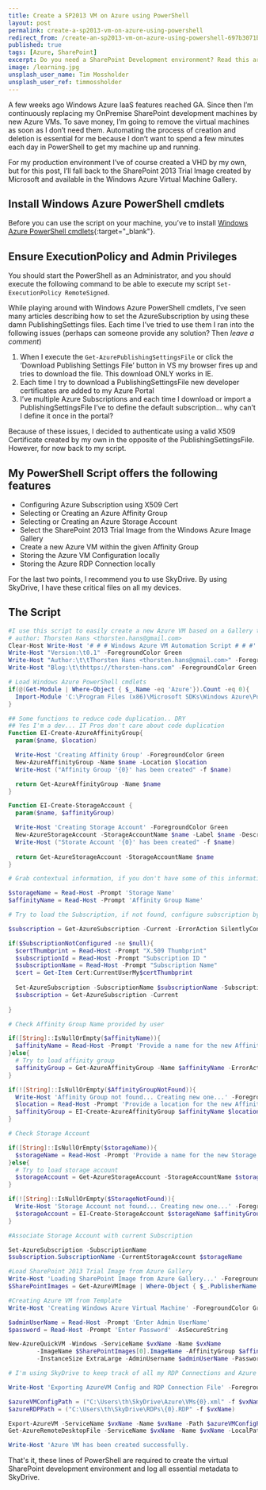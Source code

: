 ```yaml
---
title: Create a SP2013 VM on Azure using PowerShell
layout: post
permalink: create-a-sp2013-vm-on-azure-using-powershell
redirect_from: /create-an-sp2013-vm-on-azure-using-powershell-697b3071bce2
published: true
tags: [Azure, SharePoint]
excerpt: Do you need a SharePoint Development environment? Read this article and learn how to spin it up in Azure using PoSh.
image: /learning.jpg
unsplash_user_name: Tim Mossholder
unsplash_user_ref: timmossholder
---
```


A few weeks ago Windows Azure IaaS features reached GA. Since then I’m continuously replacing my OnPremise SharePoint development machines by new Azure VMs. To save money, I’m going to remove the virtual machines as soon as I don’t need them. Automating the process of creation and deletion is essential for me because I don’t want to spend a few minutes each day in PowerShell to get my machine up and running.

For my production environment I’ve of course created a VHD by my own, but for this post, I’ll fall back to the SharePoint 2013 Trial Image created by Microsoft and available in the Windows Azure Virtual Machine Gallery.

## Install Windows Azure PowerShell cmdlets

Before you can use the script on your machine, you’ve to install [Windows Azure PowerShell cmdlets](https://www.windowsazure.com/en-us/manage/downloads/){:target="_blank"}.

## Ensure ExecutionPolicy and Admin Privileges

You should start the PowerShell as an Administrator, and you should execute the following command to be able to execute my script `Set-ExecutionPolicy RemoteSigned`.

While playing around with Windows Azure PowerShell cmdlets, I’ve seen many articles describing how to set the AzureSubscription by using these damn PublishingSettings files. Each time I’ve tried to use them I ran into the following issues (perhaps can someone provide any solution? Then *leave a comment*)

1. When I execute the `Get-AzurePublishingSettingsFile` or click the ‘Download Publishing Settings File’ button in VS my browser fires up and tries to download the file. This download ONLY works in IE.
2. Each time I try to download a PublishingSettingsFile new developer certificates are added to my Azure Portal
3. I’ve multiple Azure Subscriptions and each time I download or import a PublishingSettingsFile I’ve to define the default subscription... why can’t I define it once in the portal?

Because of these issues, I decided to authenticate using a valid X509 Certificate created by my own in the opposite of the PublishingSettingsFile. However, for now back to my script.

## My PowerShell Script offers the following features

- Configuring Azure Subscription using X509 Cert
- Selecting or Creating an Azure Affinity Group
- Selecting or Creating an Azure Storage Account
- Select the SharePoint 2013 Trial Image from the Windows Azure Image Gallery
- Create a new Azure VM within the given Affinity Group
- Storing the Azure VM Configuration locally
- Storing the Azure RDP Connection locally

For the last two points, I recommend you to use SkyDrive. By using SkyDrive, I have these critical files on all my devices.

## The Script

```powershell
#I use this script to easily create a new Azure VM based on a Gallery template
# author: Thorsten Hans <thorsten.hans@gmail.com>
Clear-Host Write-Host '# # # Windows Azure VM Automation Script # # #' -ForegroundColor Green
Write-Host "Version:\t0.1" -ForegroundColor Green
Write-Host "Author:\t\tThorsten Hans <thorsten.hans@gmail.com>" -ForegroundColor Green
Write-Host "Blog:\t\thttps://thorsten-hans.com" -ForegroundColor Green

# Load Windows Azure PowerShell cmdlets
if(@(Get-Module | Where-Object { $_.Name -eq 'Azure'}).Count -eq 0){
  Import-Module 'C:\Program Files (x86)\Microsoft SDKs\Windows Azure\PowerShell\Azure\Azure.psd1'
}

## Some functions to reduce code duplication.. DRY 
## Yes I'm a dev... IT Pros don't care about code duplication 
Function EI-Create-AzureAffinityGroup{
  param($name, $location)

  Write-Host 'Creating Affinity Group' -ForegroundColor Green
  New-AzureAffinityGroup -Name $name -Location $location
  Write-Host ("Affinity Group '{0}' has been created" -f $name)

  return Get-AzureAffinityGroup -Name $name
}

Function EI-Create-StorageAccount { 
  param($name, $affinityGroup)

  Write-Host 'Creating Storage Account' -ForegroundColor Green
  New-AzureStorageAccount -StorageAccountName $name -Label $name -Description $name -AffinityGroup $affinityGroup.Name
  Write-Host ("Storate Account '{0}' has been created" -f $name)
  
  return Get-AzureStorageAccount -StorageAccountName $name
}

# Grab contextual information, if you don't have some of this information, leave it blank

$storageName = Read-Host -Prompt 'Storage Name'
$affinityName = Read-Host -Prompt 'Affinity Group Name'

# Try to load the Subscription, if not found, configure subscription by using X.509 Cert`

$subscription = Get-AzureSubscription -Current -ErrorAction SilentlyContinue -ErrorVariable SubscriptionNotConfigured

if($SubscriptionNotConfigured -ne $null){
  $certThumbprint = Read-Host -Prompt "X.509 Thumbprint"
  $subscriptionId = Read-Host -Prompt "Subscription ID "
  $subscriptionName = Read-Host -Prompt "Subscription Name"
  $cert = Get-Item Cert:CurrentUserMy$certThumbprint 
  
  Set-AzureSubscription -SubscriptionName $subscriptionName -SubscriptionId $subscriptionId -Certificate $cert
  $subscription = Get-AzureSubscription -Current
  
}

# Check Affinity Group Name provided by user

if([String]::IsNullOrEmpty($affinityName)){
  $affinityName = Read-Host -Prompt 'Provide a name for the new Affinity Group'
}else{
  # Try to load affinity group
  $affinityGroup = Get-AzureAffinityGroup -Name $affinityName -ErrorAction SilentlyContinue -ErrorVariable AffinityGroupNotFound
}

if(![String]::IsNullOrEmpty($AffinityGroupNotFound)){
  Write-Host 'Affinity Group not found... Creating new one...' -ForegroundColor Yellow
  $location = Read-Host -Prompt 'Provide a location for the new Affinity Group'
  $affinityGroup = EI-Create-AzureAffinityGroup $affinityName $location
}

# Check Storage Account

if([String]::IsNullOrEmpty($storageName)){
  $storageName = Read-Host -Prompt 'Provide a name for the new Storage Account'
}else{
  # Try to load storage account
  $storageAccount = Get-AzureStorageAccount -StorageAccountName $storageName -ErrorAction SilentlyContinue -ErrorVariable StorageNotFound
}

if(![String]::IsNullOrEmpty($StorageNotFound)){
  Write-Host 'Storage Account not found... Creating new one...' -ForegroundColor Yellow
  $storageAccount = EI-Create-StorageAccount $storageName $affinityGroup
}

#Associate Storage Account with current Subscription

Set-AzureSubscription -SubscriptionName 
$subscription.SubscriptionName -CurrentStorageAccount $storageName

#Load SharePoint 2013 Trial Image from Azure Gallery
Write-Host 'Loading SharePoint Image from Azure Gallery...' -ForegroundColor Green
$SharePointImages = Get-AzureVMImage | Where-Object { $_.PublisherName -eq 'Microsoft SharePoint Group'}

#Creating Azure VM from Template 
Write-Host 'Creating Windows Azure Virtual Machine' -ForegroundColor Green $vxName = Read-Host -Prompt 'Enter virtual machine name' 

$adminUserName = Read-Host -Prompt 'Enter Admin UserName'
$password = Read-Host -Prompt 'Enter Password' -AsSecureString

New-AzureQuickVM -Windows -ServiceName $vxName -Name $vxName 
        -ImageName $SharePointImages[0].ImageName -AffinityGroup $affinityGroup.Name 
        -InstanceSize ExtraLarge -AdminUsername $adminUserName -Password $password

# I'm using SkyDrive to keep track of all my RDP Connections and Azure VM Configurations...

Write-Host 'Exporting AzureVM Config and RDP Connection File' -ForegroundColor Green

$azureVMConfigPath = ("C:\Users\th\SkyDrive\Azure\VMs{0}.xml" -f $vxName) 
$azureRDPPath = ("C:\Users\th\SkyDrive\RDPs\{0}.RDP" -f $vxName)

Export-AzureVM -ServiceName $vxName -Name $vxName -Path $azureVMConfigPath 
Get-AzureRemoteDesktopFile -ServiceName $vxName -Name $vxName -LocalPath $azureRDPPath

Write-Host 'Azure VM has been created successfully.

```

That's it, these lines of PowerShell are required to create the virtual SharePoint development environment and log all essential metadata to SkyDrive.


